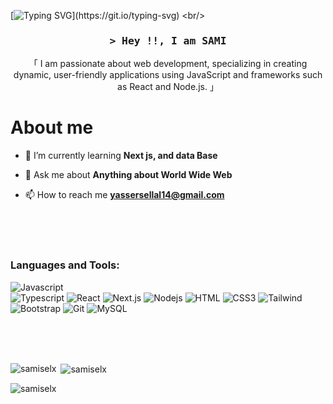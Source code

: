 

[![Typing SVG](https://readme-typing-svg.demolab.com?font=Fira+Code&weight=600&pause=1000&center=true&random=false&width=550&lines=Front+End+Developer;2%2B+Years+Experience;I+am+passionate+web+developer;Constantly+advancing+my+skills+and+knowledge.)](https://git.io/typing-svg)
<br/>

<h3 align="center">
        <samp>&gt; Hey !!, I am
                <b>SAMI</b>
        </samp>
</h3>


<p align="center"> 
 <p align="center">
    「 I am passionate about web development, specializing in creating dynamic, user-friendly applications using JavaScript and frameworks such as React and Node.js. 」
 </p>
</p>

 # About me

- 🌱 I’m currently learning **Next js, and data Base**

- 💬 Ask me about **Anything about World Wide Web**

- 📫 How to reach me **yassersellal14@gmail.com**
<br/>
<br/>
<br/>
<h3 align="left">Languages and Tools:</h3>

 ![Javascript](https://img.shields.io/badge/Javascript-F0DB4F?style=for-the-badge&labelColor=black&logo=javascript&logoColor=F0DB4F)       
![Typescript](https://img.shields.io/badge/Typescript-007acc?style=for-the-badge&labelColor=black&logo=typescript&logoColor=007acc)
![React](https://img.shields.io/badge/-React-61DBFB?style=for-the-badge&labelColor=black&logo=react&logoColor=61DBFB)
        ![Next.js](https://img.shields.io/badge/next.js-000000?style=for-the-badge&logo=nextdotjs&logoColor=white)
![Nodejs](https://img.shields.io/badge/Nodejs-3C873A?style=for-the-badge&labelColor=black&logo=node.js&logoColor=3C873A)
        ![HTML](https://img.shields.io/badge/HTML5-E34F26?style=for-the-badge&logo=html5&logoColor=white)
![CSS3](https://img.shields.io/badge/CSS3-1572B6?style=for-the-badge&logo=css3&logoColor=white)
        ![Tailwind](https://img.shields.io/badge/Tailwind_CSS-092749?style=for-the-badge&logo=tailwindcss&logoColor=06B6D4&labelColor=000000)
        ![Bootstrap](https://img.shields.io/badge/Bootstrap-563D7C?style=for-the-badge&logo=bootstrap&logoColor=white)
        ![Git](https://img.shields.io/badge/Git-F05032?style=for-the-badge&logo=git&logoColor=white)
        ![MySQL](https://img.shields.io/badge/mysql-%2300f.svg?&style=for-the-badge&logo=mysql&logoColor=white&color=3280ad)
        <!--
        <a href="https://getbootstrap.com" target="_blank" rel="noreferrer"> <img src="https://raw.githubusercontent.com/devicons/devicon/master/icons/bootstrap/bootstrap-plain-wordmark.svg" alt="bootstrap" width="40" height="40"/> </a>
        <a href="https://www.cprogramming.com/" target="_blank" rel="noreferrer"> <img src="https://raw.githubusercontent.com/devicons/devicon/master/icons/c/c-original.svg" alt="c" width="40" height="40"/> </a> 
        <a href="https://www.w3schools.com/css/" target="_blank" rel="noreferrer"> <img src="https://raw.githubusercontent.com/devicons/devicon/master/icons/css3/css3-original-wordmark.svg" alt="css3" width="40" height="40"/> </a>
        <a href="https://www.figma.com/" target="_blank" rel="noreferrer"> <img src="https://www.vectorlogo.zone/logos/figma/figma-icon.svg" alt="figma" width="40" height="40"/> </a> <a href="https://git-scm.com/" target="_blank" rel="noreferrer"> <img src="https://www.vectorlogo.zone/logos/git-scm/git-scm-icon.svg" alt="git" width="40" height="40"/> </a> 
        <a href="https://www.w3.org/html/" target="_blank" rel="noreferrer"> <img src="https://raw.githubusercontent.com/devicons/devicon/master/icons/html5/html5-original-wordmark.svg" alt="html5" width="40" height="40"/> </a> 
        <a href="https://www.java.com" target="_blank" rel="noreferrer"> <img src="https://raw.githubusercontent.com/devicons/devicon/master/icons/java/java-original.svg" alt="java" width="40" height="40"/> </a> 
        <a href="https://developer.mozilla.org/en-US/docs/Web/JavaScript" target="_blank" rel="noreferrer"> <img src="https://raw.githubusercontent.com/devicons/devicon/master/icons/javascript/javascript-original.svg" alt="javascript" width="40" height="40"/> </a>
        <a href="https://www.mysql.com/" target="_blank" rel="noreferrer"> <img src="https://raw.githubusercontent.com/devicons/devicon/master/icons/mysql/mysql-original-wordmark.svg" alt="mysql" width="40" height="40"/> </a> <a href="https://nodejs.org" target="_blank" rel="noreferrer"> <img src="https://raw.githubusercontent.com/devicons/devicon/master/icons/nodejs/nodejs-original-wordmark.svg" alt="nodejs" width="40" height="40"/> </a> <a href="https://www.php.net" target="_blank" rel="noreferrer"> <img src="https://raw.githubusercontent.com/devicons/devicon/master/icons/php/php-original.svg" alt="php" width="40" height="40"/> </a> <a href="https://reactjs.org/" target="_blank" rel="noreferrer"> <img src="https://raw.githubusercontent.com/devicons/devicon/master/icons/react/react-original-wordmark.svg" alt="react" width="40" height="40"/> </a> <a href="https://tailwindcss.com/" target="_blank" rel="noreferrer"> <img src="https://www.vectorlogo.zone/logos/tailwindcss/tailwindcss-icon.svg" alt="tailwind" width="40" height="40"/> </a> 
        -->

<br/>
<br/>
<br/>
<p><img align="left" src="https://github-readme-stats.vercel.app/api/top-langs?username=samiselx&show_icons=true&locale=en&layout=compact" alt="samiselx" /></p>

<p>&nbsp;<img align="center" src="https://github-readme-stats.vercel.app/api?username=samiselx&show_icons=true&locale=en" alt="samiselx" /></p>

<p><img align="center" src="https://github-readme-streak-stats.herokuapp.com/?user=samiselx&" alt="samiselx" /></p>
